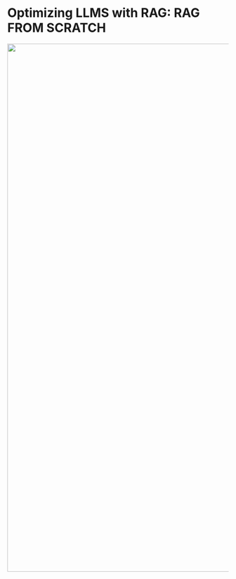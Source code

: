# Optimizing LLMS with RAG: RAG FROM SCRATCH

<p align="center">
  <img src="" alt="Basic working" width="1299" height="1201">
</p>

